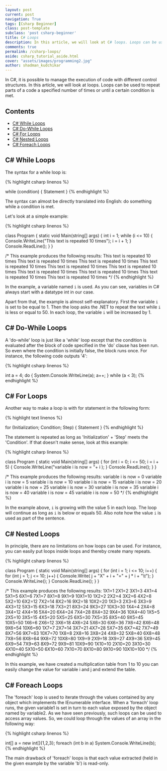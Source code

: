 ```yaml
---
layout: post
current: post
navigation: True
tags: [Csharp Beginner]
class: post-template
subclass: 'post csharp-beginner'
title: C# Loops
description: In this article, we will look at C# loops. Loops can be used to repeat parts of a code a specified number of times or until a certain condition is met.
comments: true
permalink: /csharp-loops/
aside: csharp_tutorial_aside.html
cover: "assets/images/programming2.jpg"
author: shadman_kudchikar
---
```



In C#, it is possible to manage the execution of code with different control structures. In this article, we will look at loops. Loops can be used to repeat parts of a code a specified number of times or until a certain condition is met.

## Contents

- [C\# While Loops](#c-while-loops)
- [C\# Do-While Loops](#c-do-while-loops)
- [C\# For Loops](#c-for-loops)
- [C\# Nested Loops](#c-nested-loops)
- [C\# Foreach Loops](#c-foreach-loops)
<!--more-->

## C\# While Loops
The syntax for a while loop is:

{% highlight csharp linenos %}

while (condition) 
{
	Statement
} 
{% endhighlight %}
	
	
The syntax can almost be directly translated into English: do something while a condition is met.

Let's look at a simple example:


{% highlight csharp linenos %}

class Program
{
    static void Main(string[] args)
    {
        int i = 1;
        while (i <= 10)
        {
            Console.WriteLine("This text is repeated 10 times");
            i = i + 1;
        }
        Console.ReadLine();
    }
}

/*
This example produces the following results:
This text is repeated 10 times
This text is repeated 10 times
This text is repeated 10 times
This text is repeated 10 times
This text is repeated 10 times
This text is repeated 10 times
This text is repeated 10 times
This text is repeated 10 times
This text is repeated 10 times
This text is repeated 10 times
*/
{% endhighlight %}
	
In the example, a variable named `i` is used. As you can see, variables in C# always start with a datatype int in our case.

Apart from that, the example is almost self-explanatory. First the variable `i` is set to be equal to 1. Then the loop asks the .NET to repeat the text while `i` is less or equal to 50. In each loop, the variable `i` will be increased by 1.

## C\# Do-While Loops

A 'do-while' loop is just like a 'while' loop except that the condition is evaluated after the block of code specified in the 'do' clause has been run. So even where the condition is initially false, the block runs once. For instance, the following code outputs '4':

{% highlight csharp linenos %}

int a = 4;
do
{
    System.Console.WriteLine(a);
    a++;
} while (a < 3);
{% endhighlight %}


## C# For Loops
Another way to make a loop is with for statement in the following form:

	
{% highlight text linenos %}

for (Initialization; Condition; Step) 
{
	 Statement
}
{% endhighlight %}
	
	
The statement is repeated as long as 'Initialization' + 'Step' meets the 'Condition'. If that doesn't make sense, look at this example:

{% highlight csharp linenos %}

class Program
{
    static void Main(string[] args)
    {
        for (int i = 0; i <= 50; i = i + 5) 
        {
            Console.WriteLine("variable i is now = "+ i );
        }
        Console.ReadLine();
    }
}

/*
This example produces the following results:
variable i is now = 0
variable i is now = 5
variable i is now = 10
variable i is now = 15
variable i is now = 20
variable i is now = 25
variable i is now = 30
variable i is now = 35
variable i is now = 40
variable i is now = 45
variable i is now = 50
*/
{% endhighlight %}
	
In the example above, `i` is growing with the value 5 in each loop. The loop will continue as long as `i` is below or equals 50. Also note how the value `i` is used as part of the sentence.

## C# Nested Loops

In principle, there are no limitations on how loops can be used. For instance, you can easily put loops inside loops and thereby create many repeats.

{% highlight csharp linenos %}

class Program
{
    static void Main(string[] args)
    {
        for (int i = 1; i <= 10; i++)
        {
            for (int j = 1; j <= 10; j++)
            {
                Console.Write( j + "X" + i + "=" +  j * i + "\t");
            }
            Console.WriteLine();
        }
        Console.ReadLine();
    }
}

/*
This example produces the following results:
1X1=1   2X1=2   3X1=3   4X1=4   5X1=5   6X1=6   7X1=7   8X1=8   9X1=9   10X1=10
1X2=2   2X2=4   3X2=6   4X2=8   5X2=10  6X2=12  7X2=14  8X2=16  9X2=18  10X2=20
1X3=3   2X3=6   3X3=9   4X3=12  5X3=15  6X3=18  7X3=21  8X3=24  9X3=27  10X3=30
1X4=4   2X4=8   3X4=12  4X4=16  5X4=20  6X4=24  7X4=28  8X4=32  9X4=36  10X4=40
1X5=5   2X5=10  3X5=15  4X5=20  5X5=25  6X5=30  7X5=35  8X5=40  9X5=45  10X5=50
1X6=6   2X6=12  3X6=18  4X6=24  5X6=30  6X6=36  7X6=42  8X6=48  9X6=54  10X6=60
1X7=7   2X7=14  3X7=21  4X7=28  5X7=35  6X7=42  7X7=49  8X7=56  9X7=63  10X7=70
1X8=8   2X8=16  3X8=24  4X8=32  5X8=40  6X8=48  7X8=56  8X8=64  9X8=72  10X8=80
1X9=9   2X9=18  3X9=27  4X9=36  5X9=45  6X9=54  7X9=63  8X9=72  9X9=81  10X9=90
1X10=10 2X10=20 3X10=30 4X10=40 5X10=50 6X10=60 7X10=70 8X10=80 9X10=90 10X10=100
*/
{% endhighlight %}
	
In this example, we have created a multiplication table from 1 to 10 you can easily change the value for variable i and j and extend the table.

## C\# Foreach Loops

The 'foreach' loop is used to iterate through the values contained by any object which implements the IEnumerable interface. When a 'foreach' loop runs, the given variable1 is set in turn to each value exposed by the object named by variable2. As we have seen previously, such loops can be used to access array values. So, we could loop through the values of an array in the following way:

{% highlight csharp linenos %}

int[] a = new int[]{1,2,3};
foreach (int b in a)
    System.Console.WriteLine(b);
{% endhighlight %}


The main drawback of 'foreach' loops is that each value extracted (held in the given example by the variable 'b') is read-only.

